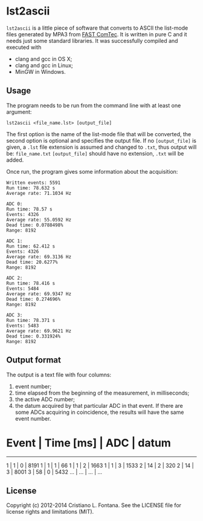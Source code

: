 # lst2ascii

`lst2ascii` is a little piece of software that converts to ASCII the list-mode
files generated by MPA3 from [FAST ComTec](http://www.fastcomtec.com/).
It is written in pure C and it needs just some standard libraries.
It was successfully compiled and executed with
- clang and gcc in OS X;
- clang and gcc in Linux;
- MinGW in Windows.

## Usage

The program needs to be run from the command line with at least one argument:
```
lst2ascii <file_name.lst> [output_file]
```
The first option is the name of the list-mode file that will be converted, the second option is optional and specifies the output file.
If no `[output_file]` is given, a `.lst` file extension is assumed and changed to `.txt`, thus output will be: `file_name.txt`
`[output_file]` should have no extension, `.txt` will be added.

Once run, the program gives some information about the acquisition:
```
Written events: 5591
Run time: 78.632 s
Average rate: 71.1034 Hz

ADC 0:
Run time: 78.57 s
Events: 4326
Average rate: 55.0592 Hz
Dead time: 0.0788498%
Range: 8192

ADC 1:
Run time: 62.412 s
Events: 4326
Average rate: 69.3136 Hz
Dead time: 20.6277%
Range: 8192

ADC 2:
Run time: 78.416 s
Events: 5484
Average rate: 69.9347 Hz
Dead time: 0.274696%
Range: 8192

ADC 3:
Run time: 78.371 s
Events: 5483
Average rate: 69.9621 Hz
Dead time: 0.331924%
Range: 8192
```

## Output format

The output is a text file with four columns:
1. event number;
2. time elapsed from the beginning of the measurement, in milliseconds;
3. the active ADC number;
4. the datum acquired by that particular ADC in that event.
If there are some ADCs acquiring in coincidence, the results will have the same event number.

# Event | Time [ms] | ADC | datum
---------------------------------
1       | 1         | 0   | 8191
1       | 1         | 1   | 66
1       | 1         | 2   | 1663
1       | 1         | 3   | 1533
2       | 14        | 2   | 320
2       | 14        | 3   | 8001
3       | 58        | 0   | 5432
...     | ...       | ... | ...

## License

Copyright (c) 2012-2014 Cristiano L. Fontana.
See the LICENSE file for license rights and limitations (MIT).

